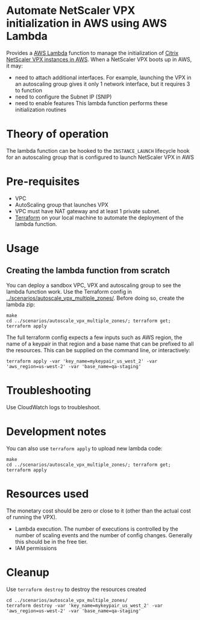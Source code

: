 # Automate NetScaler VPX initialization in AWS using AWS Lambda
Provides a [AWS Lambda](https://aws.amazon.com/lambda) function to manage the initialization of [Citrix NetScaler VPX instances in AWS](https://aws.amazon.com/marketplace/seller-profile?id=fb9c6078-b60f-47f6-8622-49d5e1d5aca7). When a NetScaler VPX boots up in AWS, it may:
* need to attach additional interfaces. For example, launching the VPX in an autoscaling group gives it only 1 network interface, but it requires 3 to function
* need to configure the Subnet IP (SNIP)
* need to enable features 
This lambda function performs these initialization routines


# Theory of operation
The lambda function can be hooked to the `INSTANCE_LAUNCH` lifecycle hook for an autoscaling group that is configured to launch NetScaler VPX in AWS


# Pre-requisites

* VPC
* AutoScaling group that launches VPX
* VPC must have NAT gateway and at least 1 private subnet. 
* [Terraform](https://terraform.io) on your local machine to automate the deployment of the lambda function.


# Usage

## Creating the lambda function from scratch
You can deploy a sandbox VPC, VPX and autoscaling group to see the lambda function work. 
Use the Terraform config in [../scenarios/autoscale_vpx_multiple_zones/](../scenarios/autoscale_vpx_multiple_zones/). Before doing so, create the lambda zip:

```
make  
cd ../scenarios/autoscale_vpx_multiple_zones/; terraform get; terraform apply
```

The full terraform config expects a few  inputs such as AWS region, the name of a keypair in that region and a base name that can be prefixed to all the resources.  This can be supplied on the command line, or interactively:

```
terraform apply -var 'key_name=mykeypair_us_west_2' -var 'aws_region=us-west-2' -var 'base_name=qa-staging'

```

# Troubleshooting
Use CloudWatch logs to troubleshoot.

# Development notes

You can also use `terraform apply` to upload new lambda code:

```
make 
cd ../scenarios/autoscale_vpx_multiple_zones/; terraform get; terraform apply
```

# Resources used
The monetary cost should be zero or close to it (other than the actual cost of running the VPX).

* Lambda execution. The number of executions is controlled by the number of scaling events and the number of config changes. Generally this should be in the free tier.
* IAM permissions

# Cleanup
Use `terraform destroy` to destroy the resources created 

```
cd ../scenarios/autoscale_vpx_multiple_zones/
terraform destroy -var 'key_name=mykeypair_us_west_2' -var 'aws_region=us-west-2' -var 'base_name=qa-staging'
```
